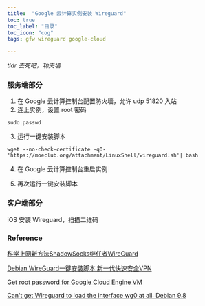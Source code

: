 ```yaml
---
title:  "Google 云计算实例安装 Wireguard"
toc: true
toc_label: "目录"
toc_icon: "cog"
tags: gfw wireguard google-cloud

---
```


*tldr 去死吧，功夫墙*

### 服务端部分

1. 在 Google 云计算控制台配置防火墙，允许 udp 51820 入站
2. 连上实例，设置 root 密码

```shell
sudo passwd
```

3. 运行一键安装脚本

```shell
wget --no-check-certificate -qO- 'https://moeclub.org/attachment/LinuxShell/wireguard.sh'| bash
```

4. 在 Google 云计算控制台重启实例

5. 再次运行一键安装脚本

### 客户端部分

iOS 安装 Wireguard，扫描二维码

### Reference

[科学上网新方法ShadowSocks继任者WireGuard](https://pincong.rocks/article/5489)

[Debian WireGuard一键安装脚本 新一代快速安全VPN](https://ssr.tools/1079)

[Get root password for Google Cloud Engine VM](https://stackoverflow.com/questions/35016795/get-root-password-for-google-cloud-engine-vm)

[Can't get Wireguard to load the interface wg0 at all. Debian 9.8](https://www.reddit.com/r/WireGuard/comments/b3jp39/cant_get_wireguard_to_load_the_interface_wg0_at/)
